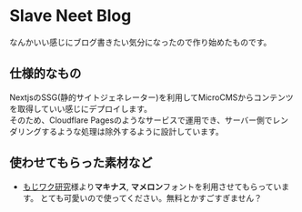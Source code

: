 # Slave Neet Blog

なんかいい感じにブログ書きたい気分になったので作り始めたものです。

## 仕様的なもの

NextjsのSSG(静的サイトジェネレーター)を利用してMicroCMSからコンテンツを取得していい感じにデプロイします。  
そのため、Cloudflare Pagesのようなサービスで運用でき、サーバー側でレンダリングするような処理は除外するように設計しています。

## 使わせてもらった素材など

- [もじワク研究](https://moji-waku.com)様より**マキナス**, **マメロン**フォントを利用させてもらっています。
とても可愛いので使ってください。無料とかすごすぎません？
